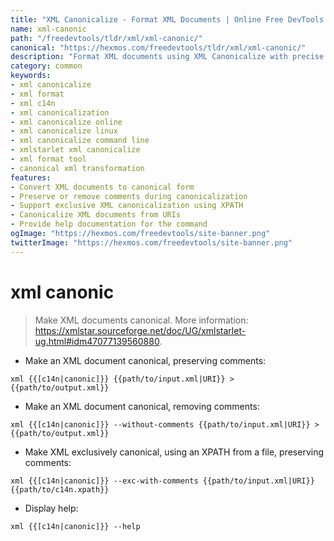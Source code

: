 ```yaml
---
title: "XML Canonicalize - Format XML Documents | Online Free DevTools by Hexmos"
name: xml-canonic
path: "/freedevtools/tldr/xml/xml-canonic/"
canonical: "https://hexmos.com/freedevtools/tldr/xml/xml-canonic/"
description: "Format XML documents using XML Canonicalize with precise control over comments. Transform XML into canonical form quickly with this free online tool, no registration required."
category: common
keywords:
- xml canonicalize
- xml format
- xml c14n
- xml canonicalization
- xml canonicalize online
- xml canonicalize linux
- xml canonicalize command line
- xmlstarlet xml canonicalize
- xml format tool
- canonical xml transformation
features:
- Convert XML documents to canonical form
- Preserve or remove comments during canonicalization
- Support exclusive XML canonicalization using XPATH
- Canonicalize XML documents from URIs
- Provide help documentation for the command
ogImage: "https://hexmos.com/freedevtools/site-banner.png"
twitterImage: "https://hexmos.com/freedevtools/site-banner.png"
---
```


# xml canonic

> Make XML documents canonical.
> More information: <https://xmlstar.sourceforge.net/doc/UG/xmlstarlet-ug.html#idm47077139560880>.

- Make an XML document canonical, preserving comments:

`xml {{[c14n|canonic]}} {{path/to/input.xml|URI}} > {{path/to/output.xml}}`

- Make an XML document canonical, removing comments:

`xml {{[c14n|canonic]}} --without-comments {{path/to/input.xml|URI}} > {{path/to/output.xml}}`

- Make XML exclusively canonical, using an XPATH from a file, preserving comments:

`xml {{[c14n|canonic]}} --exc-with-comments {{path/to/input.xml|URI}} {{path/to/c14n.xpath}}`

- Display help:

`xml {{[c14n|canonic]}} --help`
